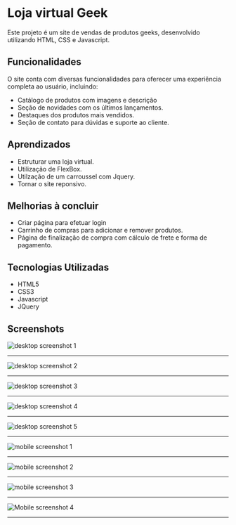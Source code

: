 ﻿# Loja virtual Geek

Este projeto é um site de vendas de produtos geeks, desenvolvido utilizando HTML, CSS e Javascript.

## Funcionalidades
O site conta com diversas funcionalidades para oferecer uma experiência completa ao usuário, incluindo:

* Catálogo de produtos com imagens e descrição 
* Seção de novidades com os últimos lançamentos.
* Destaques dos produtos mais vendidos.
* Seção de contato para dúvidas e suporte ao cliente.

## Aprendizados

* Estruturar uma loja virtual.
* Utilização de FlexBox.
* Utilzação de um carroussel com Jquery.
* Tornar o site reponsivo.

## Melhorias à concluir

* Criar página para efetuar login
* Carrinho de compras para adicionar e remover produtos.
* Página de finalização de compra com cálculo de frete e forma de pagamento. 

## Tecnologias Utilizadas

- HTML5
- CSS3
- Javascript
- JQuery

## Screenshots


![desktop screenshot 1](https://user-images.githubusercontent.com/74840186/222814531-62d27864-2e2e-44a1-989e-b04e898a4da4.png)

---
![desktop screenshot 2](https://user-images.githubusercontent.com/74840186/222814320-42103af1-1cd5-42c4-a77a-b5276e3097a2.png)

---
![desktop screenshot 3](https://user-images.githubusercontent.com/74840186/222814638-bc6dc80b-589f-4bea-baf8-c896dd90fbf3.png)

---
![desktop screenshot 4](https://user-images.githubusercontent.com/74840186/222814686-9228653a-885a-45db-a453-1396548e5391.png)

---
![desktop screenshot 5](https://user-images.githubusercontent.com/74840186/222814736-9122952b-f449-4fab-be9a-4e070d91379b.png)

---
![mobile screenshot 1](https://user-images.githubusercontent.com/74840186/222814789-ef41824f-f9a5-4190-8e68-c8a74987b220.png)

---
![mobile screenshot 2](https://user-images.githubusercontent.com/74840186/222814829-8ad0e979-676c-48d3-8537-07fd3a7b7ae5.png)

---
![mobile screenshot 3](https://user-images.githubusercontent.com/74840186/222814916-66462ee8-c774-4e7c-9a07-2a7303d1eaad.png)

---
![Mobile screenshot 4](https://user-images.githubusercontent.com/74840186/222814998-ff84c316-105a-4e1d-9f05-fc1b6f6f27b4.png)

---
